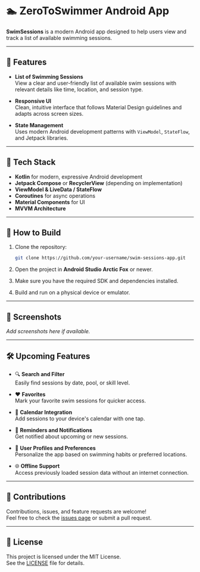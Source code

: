 # 🏊 ZeroToSwimmer Android App

**SwimSessions** is a modern Android app designed to help users view and track a list of available swimming sessions. 


---

## 📱 Features

- **List of Swimming Sessions**  
  View a clear and user-friendly list of available swim sessions with relevant details like time, location, and session type.

- **Responsive UI**  
  Clean, intuitive interface that follows Material Design guidelines and adapts across screen sizes.

- **State Management**  
  Uses modern Android development patterns with `ViewModel`, `StateFlow`, and Jetpack libraries.

---

## 🚀 Tech Stack

- **Kotlin** for modern, expressive Android development
- **Jetpack Compose** or **RecyclerView** (depending on implementation)
- **ViewModel & LiveData / StateFlow**
- **Coroutines** for async operations
- **Material Components** for UI
- **MVVM Architecture**

---

## 🔧 How to Build

1. Clone the repository:
   ```bash
   git clone https://github.com/your-username/swim-sessions-app.git
   ```

2. Open the project in **Android Studio Arctic Fox** or newer.

3. Make sure you have the required SDK and dependencies installed.

4. Build and run on a physical device or emulator.

---

## 📸 Screenshots

_Add screenshots here if available._

---

## 🛠 Upcoming Features

- 🔍 **Search and Filter**  
  Easily find sessions by date, pool, or skill level.

- ❤️ **Favorites**  
  Mark your favorite swim sessions for quicker access.

- 📅 **Calendar Integration**  
  Add sessions to your device's calendar with one tap.

- 🔔 **Reminders and Notifications**  
  Get notified about upcoming or new sessions.

- 👥 **User Profiles and Preferences**  
  Personalize the app based on swimming habits or preferred locations.

- 🌐 **Offline Support**  
  Access previously loaded session data without an internet connection.

---

## 🤝 Contributions

Contributions, issues, and feature requests are welcome!  
Feel free to check the [issues page](https://github.com/your-username/swim-sessions-app/issues) or submit a pull request.

---

## 📄 License

This project is licensed under the MIT License.  
See the [LICENSE](LICENSE) file for details.
